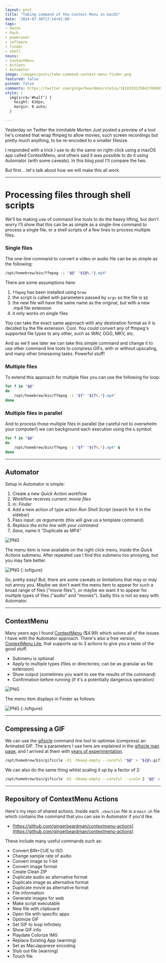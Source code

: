 ```yaml
---
layout: post
title: "Taking command of the Context Menu in macOS"
date: '2024-07-30T17:14+01:00'
tags:
- macos
- hack
- poweruser
- software
- finder
- shell
nouns:
- ContextMenu
- Actions
- Automator
image: /images/posts/take-command-context-menu-finder.png
featured: false
pinned: false
comments: https://twitter.com/gingerbeardman/status/1818320135041769849
style: |
  img[src$='#half'] {
    height: 616px;
    margin: 0 auto;
  }

---
```


Yesterday on Twitter the inimitable Morten Just posted a preview of a tool he's created that wrap ffmpeg to allow movies, such screen recordings but pretty much anything, to be re-encoded to a smaller filesize.

I responded with a trick I use to do the same on right-click using a macOS app called ContextMenu, and others said it was possible to do it using Automator (with some caveats). In this blog post I'll compare the two.

But first... let's talk about how we will make this all work.

----

# Processing files through shell scripts

We'll be making use of command line tools to do the heavy lifting, but don't worry I'll show that this can be as simple as a single-line command to process a single file, or a shell scripts of a few lines to process multiple files.

### Single files

The one-line command to convert a video or audio file can be as simple as the following:

```sh
/opt/homebrew/bin/ffmpeg -i "$@" "${@%.*}.mp4"
```

There are some assumptions here:
1. `ffmpeg` has been installed using `brew`
1. the script is called with parameters passed by `argv` so the file is `$@`
1. the new file will have the same name as the original, but with a new .mp4 file extension
1. it only works on single files

You can take the exact same approach with any destination format as it is decided by the file extension. Cool. You could convert any of ffmpeg's supported file types to any other, such as WAV, OGG, MKV, etc.

And as we'll see later we can take this simple command and change it to use other command line tools to compress GIFs, with or without upscaling, and many other timesaving tasks. Powerful stuff!

### Multiple files

To extend this approach for multiple files you can use the following for loop:

```sh
for f in "$@"
do
    /opt/homebrew/bin/ffmpeg -i "$f" "${f%.*}.mp4"
done
```

### Multiple files in parallel

And to process those multiple files in parallel (be careful not to overwhelm your computer!) we can background each execution using the `&` symbol.

```sh
for f in "$@"
do
    /opt/homebrew/bin/ffmpeg -i "$f" "${f%.*}.mp4" &
done
```

----

## Automator

Setup in Automator is simple:

1. Create a new *Quick Action* workflow
1. Workflow receives current: *movie files*
1. in: *Finder*
1. Add a new action of type action *Run Shell Script* (search for it in the sidebar)
1. Pass input: *as arguments* (this will give us a template command)
1. *Replace the echo line with your command*
1. *Save*, name it "Duplicate as MP4"

![PNG](https://cdn.gingerbeardman.com/images/posts/take-command-automator-setup.png)

The menu item is now available on the right click menu, inside the *Quick Actions* submenu. After repeated use I find this submenu too annoying, but you may fare better.

![PNG](https://cdn.gingerbeardman.com/images/posts/take-command-automator-finder.png#half "Automator Quick Action in Finder Context Menu")
{:.tofigure}

So, pretty easy! But, there are some caveats or limitations that may or may not annoy you. Maybe we don't want the menu item to appear for such a broad range of files ("movie files"), or maybe we want it to appear for multiple types of files ("audio" and "movies"). Sadly this is not so easy with Automator.

----

## ContextMenu

Many years ago I found [ContextMenu](https://apps.apple.com/us/app/context-menu/id1236813619?mt=12) ($4.99) which solves all of the issues I have with the Automator approach. There's also a free version, [ContextMenu Lite](https://apps.apple.com/gb/app/context-menu-lite/id1261373706?mt=12), that supports up to 3 actions to give you a taste of the good stuff.

- Submenu is optional
- Apply to multiple types (files or directories; can be as granular as file extension)
- Show output (sometimes you want to see the results of the command)
- Confirmation before running (if it's a potentially dangerous operation)

![PNG](https://cdn.gingerbeardman.com/images/posts/take-command-context-menu-setup.png#half)

The menu item displays in Finder as follows:

![PNG](https://cdn.gingerbeardman.com/images/posts/take-command-context-menu-finder.png#half "ContextMenu Action in Finder Context Menu")
{:.tofigure}

----

## Compressing a GIF

We can use the [gifsicle](https://www.lcdf.org/gifsicle/) command line tool to optimise (compress) an Animated GIF. The a parameters I use here are explained in the [gifsicle man page](https://www.lcdf.org/gifsicle/man.html), and I arrived at them with [years of experimentation](/2016/06/16/post-processing-animated-gifs/).

```sh
/opt/homebrew/bin/gifsicle -O1 -Okeep-empty --careful "$@" > "${@%.gif}.o.gif"
```

We can also do the same thing whilst scaling it up by a factor of 2:

```sh
/opt/homebrew/bin/gifsicle -O1 -Okeep-empty --careful --scale 2 "$@" > "${@%.gif}.o.gif"
```

----

## Repository of ContextMenu Actions

Here's my repo of shared actions. Inside each `.cmaction` file is a `main.sh` file which contains the command that you can use in Automator if you'd like.

- [https://github.com/gingerbeardman/contextmenu-actions](https://github.com/gingerbeardman/contextmenu-actions)

These include many useful commands such as:

- Convert BIN+CUE to ISO- Change sample rate of audio- Convert image to 1-bit- Convert image format- Create Clean ZIP- Duplicate audio as alternative format- Duplicate image as alternative format- Duplicate movie as alternative format- File information- Generate images for web- Make script executable- New file with clipboard- Open file with specific apps- Optimize GIF- Set GIF to loop infinitely- Show GIF info- Playdate Colorize IMG- Replace Existing App (warning)- Set as MacJapanese encoding- Stub out file (warning)- Touch file
